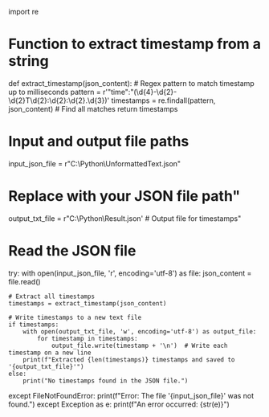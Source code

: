 import re

# Function to extract timestamp from a string
def extract_timestamp(json_content):
    # Regex pattern to match timestamp up to milliseconds
    pattern = r'"time":"(\d{4}-\d{2}-\d{2}T\d{2}:\d{2}:\d{2}\.\d{3})'
    timestamps = re.findall(pattern, json_content)  # Find all matches
    return timestamps

# Input and output file paths
input_json_file = r"C:\Python\UnformattedText.json"  
# Replace with your JSON file path"
output_txt_file = r"C:\Python\Result.json'  # Output file for timestamps"

# Read the JSON file
try:
    with open(input_json_file, 'r', encoding='utf-8') as file:
        json_content = file.read()

    # Extract all timestamps
    timestamps = extract_timestamp(json_content)

    # Write timestamps to a new text file
    if timestamps:
        with open(output_txt_file, 'w', encoding='utf-8') as output_file:
            for timestamp in timestamps:
                output_file.write(timestamp + '\n')  # Write each timestamp on a new line
        print(f"Extracted {len(timestamps)} timestamps and saved to '{output_txt_file}'")
    else:
        print("No timestamps found in the JSON file.")
        
except FileNotFoundError:
    print(f"Error: The file '{input_json_file}' was not found.")
except Exception as e:
    print(f"An error occurred: {str(e)}")
